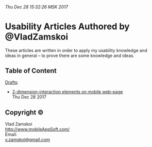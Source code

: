 ###### Thu Dec 28 15:32:26 MSK 2017

# Usability Articles Authored by @VladZamskoi

These articles are written in order to apply my usability knowledge and ideas in general – to prove there are some knowledge and ideas.

## Table of Content

[Drafts](./Drafts/):  
* [2-dimension-interaction elements on mobile web-page](./Drafts/2-Dimension-Interaction-Elements-on-Mobile-Web-Page/Out/2-Dimension-Interaction-Elements-on-Mobile-Web-Page.md)  
  Thu Dec 28 2017

## Copyright ©
Vlad Zamskoi  
<http://www.mobileAppSoft.com/>  
Email:  
<v.zamskoi@gmail.com>
